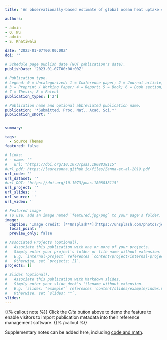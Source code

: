 ```yaml
---
title: 'An observationally-based estimate of global ocean heat uptake closes the time-varying global energy budget since 1880' 

authors:

- admin
- Q. Wu
- admin
- S. Khatiwala

date: '2023-01-07T00:00:00Z'
doi: ''

# Schedule page publish date (NOT publication's date).
publishDate: '2023-01-07T00:00:00Z'

# Publication type.
# Legend: 0 = Uncategorized; 1 = Conference paper; 2 = Journal article;
# 3 = Preprint / Working Paper; 4 = Report; 5 = Book; 6 = Book section;
# 7 = Thesis; 8 = Patent
publication_types: ['2']

# Publication name and optional abbreviated publication name.
publication: '*Submitted, Proc. Natl. Acad. Sci.*'
publication_short: ''


summary: 

tags:
  - Source Themes
featured: false

# links:
# - name: ""
#   url: "https://doi.org/10.1073/pnas.1808838115"
#url_pdf: https://laurezanna.github.io/files/Zanna-et-al-2019.pdf
url_code: ''
url_dataset: ''
#url_DOI: 'https://doi.org/10.1073/pnas.1808838115'
url_project: ''
url_slides: ''
url_source: ''
url_video: ''

# Featured image
# To use, add an image named `featured.jpg/png` to your page's folder.
image:
  caption: 'Image credit: [**Unsplash**](https://unsplash.com/photos/jdD8gXaTZsc)'
  focal_point: ''
  preview_only: false

# Associated Projects (optional).
#   Associate this publication with one or more of your projects.
#   Simply enter your project's folder or file name without extension.
#   E.g. `internal-project` references `content/project/internal-project/index.md`.
#   Otherwise, set `projects: []`.
projects: []

# Slides (optional).
#   Associate this publication with Markdown slides.
#   Simply enter your slide deck's filename without extension.
#   E.g. `slides: "example"` references `content/slides/example/index.md`.
#   Otherwise, set `slides: ""`.
slides:
---
```


{{% callout note %}}
Click the _Cite_ button above to demo the feature to enable visitors to import publication metadata into their reference management software.
{{% /callout %}}

Supplementary notes can be added here, including [code and math](https://wowchemy.com/docs/content/writing-markdown-latex/).
